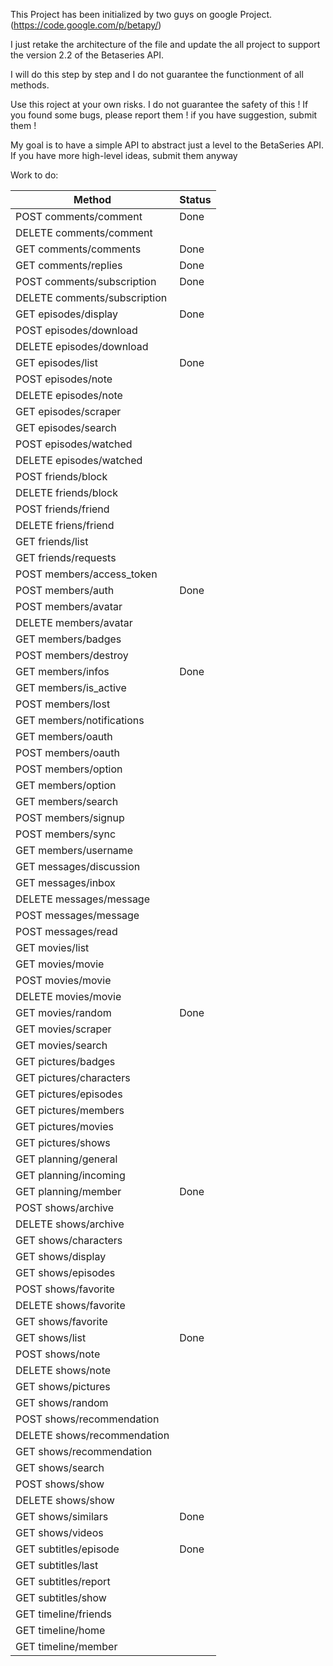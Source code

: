 This Project has been initialized by two guys on google Project. (https://code.google.com/p/betapy/)

I just retake the architecture of the file and update the all project to
support the version 2.2 of the Betaseries API.

I will do this step by step and I do not guarantee the functionment of all methods.

Use this roject at your own risks. I do not guarantee the safety of this ! If you found some bugs, please report them ! if you have suggestion, submit them !

My goal is to have a simple API to abstract just a level to the BetaSeries API. If you have more high-level ideas, submit them anyway

Work to do:

|Method|Status|
|------|------|
|POST comments/comment|Done|
|DELETE comments/comment||
|GET comments/comments|Done|
|GET comments/replies|Done|
|POST comments/subscription|Done|
|DELETE comments/subscription||
|GET episodes/display|Done|
|POST episodes/download||
|DELETE episodes/download||
|GET episodes/list|Done|
|POST episodes/note||
|DELETE episodes/note||
|GET episodes/scraper||
|GET episodes/search||
|POST episodes/watched||
|DELETE episodes/watched||
|POST friends/block||
|DELETE friends/block||
|POST friends/friend||
|DELETE friens/friend||
|GET friends/list||
|GET friends/requests||
|POST members/access_token||
|POST members/auth|Done|
|POST members/avatar||
|DELETE members/avatar||
|GET members/badges||
|POST members/destroy||
|GET members/infos|Done|
|GET members/is_active||
|POST members/lost||
|GET members/notifications||
|GET members/oauth||
|POST members/oauth||
|POST members/option||
|GET members/option||
|GET members/search||
|POST members/signup||
|POST members/sync||
|GET members/username||
|GET messages/discussion||
|GET messages/inbox||
|DELETE messages/message||
|POST messages/message||
|POST messages/read||
|GET movies/list||
|GET movies/movie||
|POST movies/movie||
|DELETE movies/movie||
|GET movies/random|Done|
|GET movies/scraper||
|GET movies/search||
|GET pictures/badges||
|GET pictures/characters||
|GET pictures/episodes||
|GET pictures/members||
|GET pictures/movies||
|GET pictures/shows||
|GET planning/general||
|GET planning/incoming||
|GET planning/member|Done|
|POST shows/archive||
|DELETE shows/archive||
|GET shows/characters||
|GET shows/display||
|GET shows/episodes||
|POST shows/favorite||
|DELETE shows/favorite||
|GET shows/favorite||
|GET shows/list|Done|
|POST shows/note||
|DELETE shows/note||
|GET shows/pictures||
|GET shows/random||
|POST shows/recommendation||
|DELETE shows/recommendation||
|GET shows/recommendation||
|GET shows/search||
|POST shows/show||
|DELETE shows/show||
|GET shows/similars|Done|
|GET shows/videos||
|GET subtitles/episode|Done|
|GET subtitles/last||
|GET subtitles/report||
|GET subtitles/show||
|GET timeline/friends||
|GET timeline/home||
|GET timeline/member||
